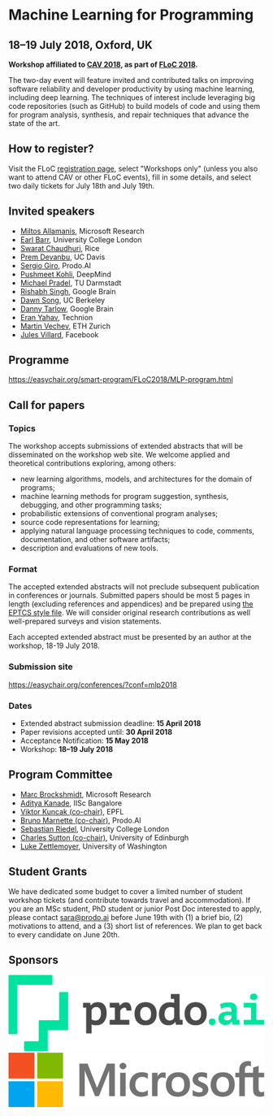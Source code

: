# Machine Learning for Programming

## 18–19 July 2018, Oxford, UK

**Workshop affiliated to [CAV 2018](http://cavconference.org/2018/),
as part of [FLoC 2018](http://www.floc2018.org/).**

The two-day event will feature invited and contributed talks on improving
software reliability and developer productivity by using machine learning,
including deep learning. The techniques of interest include leveraging big code
repositories (such as GitHub) to build models of code and using them for
program analysis, synthesis, and repair techniques that advance the state of
the art.

## How to register?

Visit the FLoC [registration page](http://www.floc2018.org/register/), 
select "Workshops only" (unless you also want to attend CAV or other FLoC events),
fill in some details, and select two daily tickets for July 18th and July 19th. 

## Invited speakers

* [Miltos Allamanis](https://miltos.allamanis.com/), Microsoft Research
* [Earl Barr](http://earlbarr.com/), University College London
* [Swarat Chaudhuri](http://www.cs.rice.edu/~sc40/), Rice
* [Prem Devanbu](http://web.cs.ucdavis.edu/~devanbu/), UC Davis
* [Sergio Giro](https://www.linkedin.com/in/sergio-giro-1005948/), Prodo.AI
* [Pushmeet Kohli](https://sites.google.com/site/pushmeet/), DeepMind
* [Michael Pradel](http://mp.binaervarianz.de/), TU Darmstadt
* [Rishabh Singh](https://rishabhmit.bitbucket.io/), Google Brain
* [Dawn Song](https://people.eecs.berkeley.edu/~dawnsong/), UC Berkeley
* [Danny Tarlow](http://www.cs.toronto.edu/~dtarlow/), Google Brain
* [Eran Yahav](http://www.cs.technion.ac.il/~yahave/), Technion
* [Martin Vechev](http://www.srl.inf.ethz.ch/), ETH Zurich
* [Jules Villard](https://www.linkedin.com/in/jules-villard-2842a15a/), Facebook

## Programme

<https://easychair.org/smart-program/FLoC2018/MLP-program.html>

## Call for papers

### Topics

The workshop accepts submissions of extended abstracts that will be
disseminated on the workshop web site. We welcome applied and theoretical
contributions exploring, among others:

* new learning algorithms, models, and architectures for the domain of programs;
* machine learning methods for program suggestion, synthesis, debugging, and other programming tasks;
* probabilistic extensions of conventional program analyses;
* source code representations for learning;
* applying natural language processing techniques to code, comments, documentation, and other software artifacts;
* description and evaluations of new tools.

### Format

The accepted extended abstracts will not preclude subsequent publication in
conferences or journals. Submitted papers should be most 5 pages in length
(excluding references and appendices) and be prepared using [the EPTCS style
file](http://style.eptcs.org/). We will consider original research contributions
as well well-prepared surveys and vision statements.

Each accepted extended abstract must be presented by an author at the workshop,
18-19 July 2018.

### Submission site

<https://easychair.org/conferences/?conf=mlp2018>

### Dates

* Extended abstract submission deadline: **15 April 2018**
* Paper revisions accepted until: **30 April 2018**
* Acceptance Notification: **15 May 2018**
* Workshop: **18–19 July 2018**

## Program Committee

* [Marc Brockshmidt](https://www.microsoft.com/en-us/research/people/mabrocks/), Microsoft Research
* [Aditya Kanade](http://www.iisc-seal.net/kanade/), IISc Bangalore
* [Viktor Kuncak (co-chair)](http://lara.epfl.ch/~kuncak/), EPFL
* [Bruno Marnette (co-chair)](https://www.linkedin.com/in/brunomarnette/), Prodo.AI
* [Sebastian Riedel](http://www.riedelcastro.org/), University College London
* [Charles Sutton (co-chair)](http://homepages.inf.ed.ac.uk/csutton/), University of Edinburgh
* [Luke Zettlemoyer](https://www.cs.washington.edu/people/faculty/lsz), University of Washington

## Student Grants

We have dedicated some budget to cover a limited number of student workshop tickets (and contribute towards travel and accommodation). If you are an MSc student, PhD student or junior Post Doc interested to apply, please contact sara@prodo.ai before June 19th with (1) a brief bio, (2) motivations to attend, and a (3) short list of references. We plan to get back to every candidate on June 20th. 

## Sponsors

<div class="sponsors">
  <div class="sponsor">
    <a href="https://prodo.ai/"><img src="/sponsors/prodo.svg" alt="Prodo.AI"/></a>
  </div>
  <div class="sponsor">
    <a href="https://www.microsoft.com/"><img src="/sponsors/microsoft.svg" alt="Microsoft Research"/></a>
  </div>
</div>
